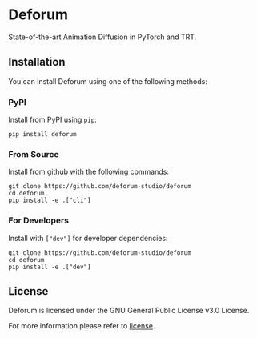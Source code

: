 # Deforum
State-of-the-art Animation Diffusion in PyTorch and TRT.
## Installation
You can install Deforum using one of the following methods:
### PyPI
Install from PyPI using `pip`:
```
pip install deforum
```
### From Source
Install from github with the following commands:
```
git clone https://github.com/deforum-studio/deforum
cd deforum
pip install -e .["cli"]
```
### For Developers
Install with `["dev"]` for developer dependencies:
```
git clone https://github.com/deforum-studio/deforum
cd deforum
pip install -e .["dev"]
```
## License
Deforum is licensed under the GNU General Public License v3.0 License.

For more information please refer to [license](https://github.com/deforum-studio/deforum/blob/main/LICENSE).